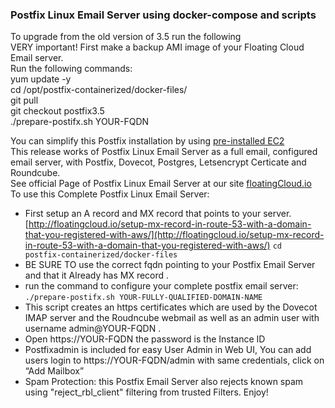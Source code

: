 ### Postfix Linux Email Server using docker-compose and scripts
To upgrade from the old version of 3.5 run the following</br>
VERY important! First make a backup AMI image of your Floating Cloud Email server.</br>
Run the following commands:</br>
yum update -y </br>
cd /opt/postfix-containerized/docker-files/</br>
git pull</br>
git checkout postfix3.5</br>
./prepare-postifx.sh YOUR-FQDN</br>


You can simplify this Postfix installation by using [pre-installed EC2 ](https://aws.amazon.com/marketplace/pp/B0797V545N/ref=_PTNR_github) </br>
This release works of Postfix Linux Email Server as a full email, configured email server, with Postfix, Dovecot, Postgres, Letsencrypt Certicate and Roundcube. </br>
See official Page of Postfix Linux Email Server at our site [floatingCloud.io](http://floatingcloud.io/mail-server-linux-postfix-using-mysql-tons-users/)</br>
To use this Complete Postfix Linux Email Server:</br>
- First setup an A record and MX record that points to your server.
[http://floatingcloud.io/setup-mx-record-in-route-53-with-a-domain-that-you-registered-with-aws/](http://floatingcloud.io/setup-mx-record-in-route-53-with-a-domain-that-you-registered-with-aws/)
`cd  postfix-containerized/docker-files`
- BE SURE TO use the correct fqdn pointing to your Postfix Email Server and that it Already has MX record .
- run the command to configure your complete postfix email server:
`./prepare-postifx.sh YOUR-FULLY-QUALIFIED-DOMAIN-NAME`
- This script creates an https certificates which are used by the Dovecot IMAP server and the Roudncube webmail as well as an admin user with username admin@YOUR-FQDN .
- Open https://YOUR-FQDN the password is the Instance ID
- Postfixadmin is included for easy User Admin in Web UI, You can add users login to https://YOUR-FQDN/admin with same credentials, click on “Add Mailbox”
- Spam Protection: this Postfix Email Server also rejects known spam using "reject_rbl_client" filtering from trusted Filters.
Enjoy!
